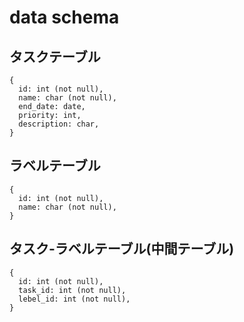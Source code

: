 # data schema

## タスクテーブル
```
{
  id: int (not null),
  name: char (not null),
  end_date: date,
  priority: int,
  description: char,
}
```

## ラベルテーブル
```
{
  id: int (not null),
  name: char (not null),
}
```

## タスク-ラベルテーブル(中間テーブル)
```
{
  id: int (not null),
  task_id: int (not null),
  lebel_id: int (not null),
}
```
